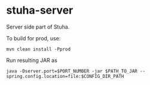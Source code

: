 # stuha-server

Server side part of Stuha.

To build for prod, use: 
```
mvn clean install -Pprod
```

Run resulting JAR as
```
java -Dserver.port=$PORT_NUMBER -jar $PATH_TO_JAR --spring.config.location=file:$CONFIG_DIR_PATH
```